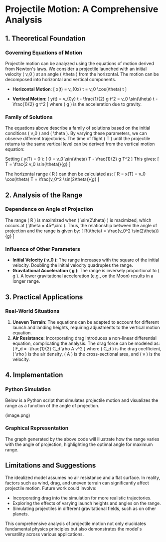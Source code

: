 # Projectile Motion: A Comprehensive Analysis

## 1. Theoretical Foundation

### Governing Equations of Motion

Projectile motion can be analyzed using the equations of motion derived from Newton's laws. We consider a projectile launched with an initial velocity \( v_0 \) at an angle \( \theta \) from the horizontal. The motion can be decomposed into horizontal and vertical components.

- **Horizontal Motion**:
  \[
  x(t) = v_{0x} t = v_0 \cos(\theta) t
  \]

- **Vertical Motion**:
  \[
  y(t) = v_{0y} t - \frac{1}{2} g t^2 = v_0 \sin(\theta) t - \frac{1}{2} g t^2
  \]
  where \( g \) is the acceleration due to gravity.

### Family of Solutions

The equations above describe a family of solutions based on the initial conditions \( v_0 \) and \( \theta \). By varying these parameters, we can observe different trajectories. The time of flight \( T \) until the projectile returns to the same vertical level can be derived from the vertical motion equation:

Setting \( y(T) = 0 \):
\[
0 = v_0 \sin(\theta) T - \frac{1}{2} g T^2
\]
This gives:
\[
T = \frac{2 v_0 \sin(\theta)}{g}
\]

The horizontal range \( R \) can then be calculated as:
\[
R = x(T) = v_0 \cos(\theta) T = \frac{v_0^2 \sin(2\theta)}{g}
\]

## 2. Analysis of the Range

### Dependence on Angle of Projection

The range \( R \) is maximized when \( \sin(2\theta) \) is maximized, which occurs at \( \theta = 45^\circ \). Thus, the relationship between the angle of projection and the range is given by:
\[
R(\theta) = \frac{v_0^2 \sin(2\theta)}{g}
\]

### Influence of Other Parameters

- **Initial Velocity \( v_0 \)**: The range increases with the square of the initial velocity. Doubling the initial velocity quadruples the range.
- **Gravitational Acceleration \( g \)**: The range is inversely proportional to \( g \). A lower gravitational acceleration (e.g., on the Moon) results in a longer range.

## 3. Practical Applications

### Real-World Situations

1. **Uneven Terrain**: The equations can be adapted to account for different launch and landing heights, requiring adjustments to the vertical motion equation.
2. **Air Resistance**: Incorporating drag introduces a non-linear differential equation, complicating the analysis. The drag force can be modeled as:
   \[
   F_d = -\frac{1}{2} C_d \rho A v^2
   \]
   where \( C_d \) is the drag coefficient, \( \rho \) is the air density, \( A \) is the cross-sectional area, and \( v \) is the velocity.

## 4. Implementation

### Python Simulation

Below is a Python script that simulates projectile motion and visualizes the range as a function of the angle of projection.

(image.png)

### Graphical Representation

The graph generated by the above code will illustrate how the range varies with the angle of projection, highlighting the optimal angle for maximum range.

## Limitations and Suggestions

The idealized model assumes no air resistance and a flat surface. In reality, factors such as wind, drag, and uneven terrain can significantly affect projectile motion. Future work could involve:

- Incorporating drag into the simulation for more realistic trajectories.
- Exploring the effects of varying launch heights and angles on the range.
- Simulating projectiles in different gravitational fields, such as on other planets.

This comprehensive analysis of projectile motion not only elucidates fundamental physics principles but also demonstrates the model's versatility across various applications.
```

